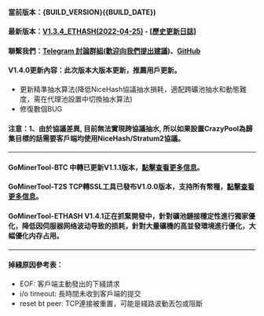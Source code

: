 #### 當前版本：{BUILD_VERSION}({BUILD_DATE})
#### 最新版本：[V1.3.4_ETHASH(2022-04-25)](https://github.com/GoMinerProxy/GoMinerProxy/releases/tag/1.4.0) - [[歷史更新日誌]](https://github.com/GoMinerProxy/GoMinerProxy/releases)
#### 聯繫我們：[Telegram 討論群組(歡迎向我們提出建議)](https://t.me/+afVqEXnxtQAyNWNh)、[GitHub](https://github.com/GoMinerProxy/GoMinerProxy)
#### V1.4.0更新內容：此次版本大版本更新，推薦用戶更新。
- 更新精準抽水算法(降低NiceHash協議抽水損耗，適配跨礦池抽水和動態難度，需在代理池設置中切換抽水算法)
- 修復數個BUG
#### 注意：1、由於協議差異, 目前無法實現跨協議抽水, 所以如果設置CrazyPool為歸集目標的話需要客戶端均使用NiceHash/Stratum2協議。
----
#### GoMinerTool-BTC 中轉已更新V1.1.1版本，[點擊查看更多信息](https://github.com/GoMinerProxy/GoMinerTool-BTC/releases/tag/1.1.1)。
#### GoMinerTool-T2S TCP轉SSL工具已發布V1.0.0版本，支持所有幣種，[點擊查看更多信息](https://github.com/GoMinerProxy/GoMinerTool-TCP2SSL)。
#### GoMinerTool-ETHASH V1.4.1正在抓緊開發中，針對礦池鏈接穩定性進行獨家優化，降低因伺服器网络波动导致的损耗，針對大量礦機的高並發環境進行優化，大幅優化内存占用。
----
#### 掉綫原因參考表：
- EOF: 客戶端主動發出的下綫請求
- i/o timeout: 長時間未收到客戶端的提交
- reset bt peer: TCP連接被重置，可能是綫路波動丟包或阻斷
